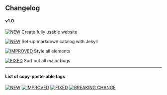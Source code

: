 
## Changelog

#### v1.0

[![NEW](https://img.shields.io/badge/-NEW-00FF33.svg?colorA=00FF33&logoWidth=-8)]() Create fully usable website

[![NEW](https://img.shields.io/badge/-NEW-00FF33.svg?colorA=00FF33&logoWidth=-8)]() Set-up markdown catalog with Jekyll

[![IMPROVED](https://img.shields.io/badge/-IMPROVED-5500FF.svg?colorA=5500FF&logoWidth=-8)]() Style all elements

[![FIXED](https://img.shields.io/badge/-FIXED-0033FF.svg?colorA=0033FF&logoWidth=-8)]() Sort out all major bugs


***


#### List of copy-paste-able tags

[![NEW](https://img.shields.io/badge/-NEW-00FF33.svg?colorA=00FF33&logoWidth=-8)]()
[![IMPROVED](https://img.shields.io/badge/-IMPROVED-5500FF.svg?colorA=5500FF&logoWidth=-8)]()
[![FIXED](https://img.shields.io/badge/-FIXED-0033FF.svg?colorA=0033FF&logoWidth=-8)]()
[![BREAKING CHANGE](https://img.shields.io/badge/-BREAKING_CHANGE-FF2222.svg?colorA=FF2222&logoWidth=-8)]()
